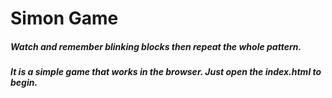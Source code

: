 # Simon Game
##### Watch and remember blinking blocks then repeat the whole pattern.
##### It is a simple game that works in the browser. Just open the index.html to begin.

